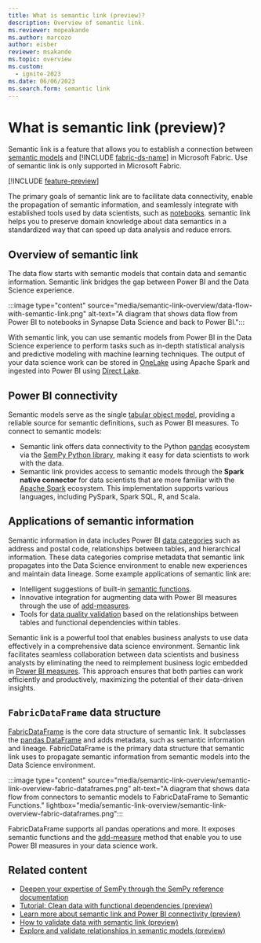 ```yaml
---
title: What is semantic link (preview)?
description: Overview of semantic link.
ms.reviewer: mopeakande
ms.author: marcozo
author: eisber
reviewer: msakande
ms.topic: overview
ms.custom:
  - ignite-2023
ms.date: 06/06/2023
ms.search.form: semantic link
---
```


# What is semantic link (preview)?

Semantic link is a feature that allows you to establish a connection between [semantic models](/power-bi/connect-data/service-datasets-understand) and [!INCLUDE [fabric-ds-name](includes/fabric-ds-name.md)] in Microsoft Fabric.
Use of semantic link is only supported in Microsoft Fabric.

[!INCLUDE [feature-preview](../includes/feature-preview-note.md)]

The primary goals of semantic link are to facilitate data connectivity, enable the propagation of semantic information, and seamlessly integrate with established tools used by data scientists, such as [notebooks](../data-engineering/how-to-use-notebook.md).
semantic link helps you to preserve domain knowledge about data semantics in a standardized way that can speed up data analysis and reduce errors.

## Overview of semantic link

The data flow starts with semantic models that contain data and semantic information. Semantic link bridges the gap between Power BI and the Data Science experience.

:::image type="content" source="media/semantic-link-overview/data-flow-with-semantic-link.png" alt-text="A diagram that shows data flow from Power BI to notebooks in Synapse Data Science and back to Power BI.":::

With semantic link, you can use semantic models from Power BI in the Data Science experience to perform tasks such as in-depth statistical analysis and predictive modeling with machine learning techniques.
The output of your data science work can be stored in [OneLake](../onelake/onelake-overview.md) using Apache Spark and ingested into Power BI using [Direct Lake](/power-bi/enterprise/directlake-overview).

## Power BI connectivity

Semantic models serve as the single [tabular object model](/analysis-services/tom/introduction-to-the-tabular-object-model-tom-in-analysis-services-amo), providing a reliable source for semantic definitions, such as Power BI measures. To connect to semantic models:

- Semantic link offers data connectivity to the Python [pandas](https://pandas.pydata.org/) ecosystem via the [SemPy Python library](/python/api/semantic-link-sempy/), making it easy for data scientists to work with the data.
- Semantic link provides access to semantic models through the **Spark native connector** for data scientists that are more familiar with the [Apache Spark](https://spark.apache.org/) ecosystem. This implementation supports various languages, including PySpark, Spark SQL, R, and Scala.

## Applications of semantic information

Semantic information in data includes Power BI [data categories](/power-bi/transform-model/desktop-data-categorization) such as address and postal code, relationships between tables, and hierarchical information.
These data categories comprise metadata that semantic link propagates into the Data Science environment to enable new experiences and maintain data lineage. Some example applications of semantic link are:

- Intelligent suggestions of built-in [semantic functions](semantic-link-semantic-functions.md).
- Innovative integration for augmenting data with Power BI measures through the use of [add-measures](semantic-link-power-bi.md#data-augmentation-with-power-bi-measures).
- Tools for [data quality validation](semantic-link-validate-data.md) based on the relationships between tables and functional dependencies within tables.

Semantic link is a powerful tool that enables business analysts to use data effectively in a comprehensive data science environment.
Semantic link facilitates seamless collaboration between data scientists and business analysts by eliminating the need to reimplement business logic embedded in [Power BI measures](/power-bi/transform-model/desktop-measures#understanding-measures). This approach ensures that both parties can work efficiently and productively, maximizing the potential of their data-driven insights.

## `FabricDataFrame` data structure

[FabricDataFrame](/python/api/semantic-link-sempy/sempy.fabric.fabricdataframe) is the core data structure of semantic link.
It subclasses the [pandas DataFrame](https://pandas.pydata.org/pandas-docs/stable/reference/api/pandas.DataFrame.html) and adds metadata, such as semantic information and lineage.
FabricDataFrame is the primary data structure that semantic link uses to propagate semantic information from semantic models into the Data Science environment.

:::image type="content" source="media/semantic-link-overview/semantic-link-overview-fabric-dataframes.png" alt-text="A diagram that shows data flow from connectors to semantic models to FabricDataFrame to Semantic Functions." lightbox="media/semantic-link-overview/semantic-link-overview-fabric-dataframes.png":::

FabricDataFrame supports all pandas operations and more.
It exposes semantic functions and the [add-measure](semantic-link-power-bi.md#data-augmentation-with-power-bi-measures) method that enable you to use Power BI measures in your data science work.

## Related content

- [Deepen your expertise of SemPy through the SemPy reference documentation](/python/api/semantic-link/overview-semantic-link/)
- [Tutorial: Clean data with functional dependencies (preview)](tutorial-data-cleaning-functional-dependencies.md)
- [Learn more about semantic link and Power BI connectivity (preview)](semantic-link-power-bi.md)
- [How to validate data with semantic link (preview)](semantic-link-validate-data.md)
- [Explore and validate relationships in semantic models (preview)](semantic-link-validate-relationship.md)
